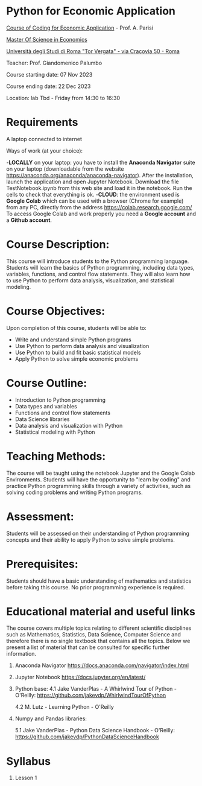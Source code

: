 # Python for Economic Application

[Course of Coding for Economic Application](https://economia.uniroma2.it/master-science/economics/corso/2021/) - Prof. A. Parisi

[Master Of Science in Economics ](https://economia.uniroma2.it/master-science/economics)

[Università degli Studi di Roma "Tor Vergata" - via Cracovia 50 - Roma ](http://web.uniroma2.it/en)

Teacher: Prof. Giandomenico Palumbo

Course starting date: 07 Nov 2023

Course ending date: 22 Dec 2023

Location: lab Tbd - Friday from 14:30 to 16:30

# Requirements
A laptop connected to internet

Ways of work (at your choice):

-**LOCALLY** on your laptop: you have to install the **Anaconda Navigator** suite on your laptop (downloadable from the website https://anaconda.org/anaconda/anaconda-navigator). After the installation, launch the application and open Jupyter Notebook. Download the file TestNotebook.ipynb from this web site and load it in the notebook. Run the cells to check that everything is ok.
-**CLOUD**: the environment used is **Google Colab** which can be used with a browser (Chrome for example) from any PC, directly from the address https://colab.research.google.com/
To access Google Colab and work properly you need a **Google account** and a **Github account**.

# Course Description:

This course will introduce students to the Python programming language. Students will learn the basics of Python programming, including data types, variables, functions, and control flow statements. They will also learn how to use Python to perform data analysis, visualization, and statistical modeling.

# Course Objectives:
Upon completion of this course, students will be able to:

- Write and understand simple Python programs
- Use Python to perform data analysis and visualization
- Use Python to build and fit basic statistical models
- Apply Python to solve simple economic problems

# Course Outline:
- Introduction to Python programming
- Data types and variables
- Functions and control flow statements
- Data Science libraries
- Data analysis and visualization with Python
- Statistical modeling with Python

# Teaching Methods:
The course will be taught using the notebook Jupyter and the Google Colab Environments. Students will have the opportunity to "learn by coding" and practice Python programming skills through a variety of activities, such as solving coding problems and writing Python programs.

# Assessment:
Students will be assessed on their understanding of Python programming concepts and their ability to apply Python to solve simple problems.

# Prerequisites:
Students should have a basic understanding of mathematics and statistics before taking this course. No prior programming experience is required.
   
# Educational material and useful links
The course covers multiple topics relating to different scientific disciplines such as Mathematics, Statistics, Data Science, Computer Science and therefore there is no single textbook that contains all the topics.
Below we present a list of material that can be consulted for specific further information.

1. Anaconda Navigator
https://docs.anaconda.com/navigator/index.html
2. Jupyter Notebook
https://docs.jupyter.org/en/latest/
3. Python base:
    4.1 Jake VanderPlas - A Whirlwind Tour of Python - O'Reilly: https://github.com/jakevdp/WhirlwindTourOfPython

    4.2 M. Lutz - Learning Python - O'Reilly 
4.  Numpy and Pandas libraries:

    5.1 Jake VanderPlas - Python Data Science Handbook - O'Reilly: https://github.com/jakevdp/PythonDataScienceHandbook

# Syllabus

1. Lesson 1
